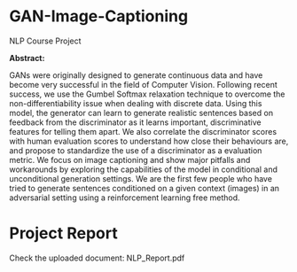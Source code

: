 # GAN-Image-Captioning
NLP Course Project

**Abstract:**

GANs were originally designed to generate continuous data and have become very successful in the field of Computer Vision. Following recent success, we use the Gumbel Softmax relaxation technique to overcome the non-differentiability issue when dealing with discrete data. Using this model, the generator can learn to generate realistic sentences based on feedback from the discriminator as it learns important, discriminative features for telling them apart. We also correlate the discriminator scores with human evaluation scores to understand how close their behaviours are, and propose to standardize the use of a discriminator as a evaluation metric. We focus on image captioning and show major pitfalls and workarounds by exploring the capabilities of the model in conditional and unconditional generation settings. We are the first few people who have tried to generate sentences conditioned on a given context (images) in an adversarial setting using a reinforcement learning free method.

# Project Report
Check the uploaded document: NLP_Report.pdf
